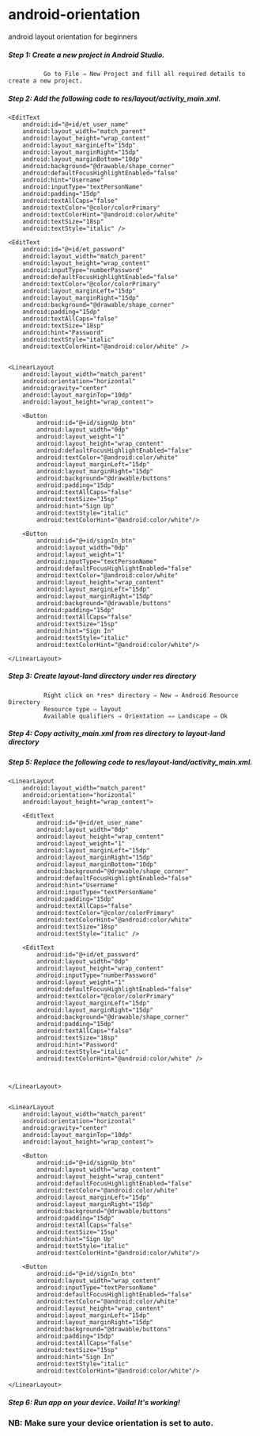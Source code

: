 # android-orientation
android layout orientation for beginners

##### Step 1: Create a new project in Android Studio.
              Go to File ⇒ New Project and fill all required details to create a new project.
              
              
##### Step 2: Add the following code to res/layout/activity_main.xml.

<?xml version="1.0" encoding="utf-8"?>
<LinearLayout xmlns:android="http://schemas.android.com/apk/res/android"
    android:orientation="vertical"
    android:layout_width="match_parent"
    android:gravity="center"
    android:background="@drawable/background"
    android:layout_height="match_parent">


    <EditText
        android:id="@+id/et_user_name"
        android:layout_width="match_parent"
        android:layout_height="wrap_content"
        android:layout_marginLeft="15dp"
        android:layout_marginRight="15dp"
        android:layout_marginBottom="10dp"
        android:background="@drawable/shape_corner"
        android:defaultFocusHighlightEnabled="false"
        android:hint="Username"
        android:inputType="textPersonName"
        android:padding="15dp"
        android:textAllCaps="false"
        android:textColor="@color/colorPrimary"
        android:textColorHint="@android:color/white"
        android:textSize="18sp"
        android:textStyle="italic" />

    <EditText
        android:id="@+id/et_password"
        android:layout_width="match_parent"
        android:layout_height="wrap_content"
        android:inputType="numberPassword"
        android:defaultFocusHighlightEnabled="false"
        android:textColor="@color/colorPrimary"
        android:layout_marginLeft="15dp"
        android:layout_marginRight="15dp"
        android:background="@drawable/shape_corner"
        android:padding="15dp"
        android:textAllCaps="false"
        android:textSize="18sp"
        android:hint="Password"
        android:textStyle="italic"
        android:textColorHint="@android:color/white" />


    <LinearLayout
        android:layout_width="match_parent"
        android:orientation="horizontal"
        android:gravity="center"
        android:layout_marginTop="10dp"
        android:layout_height="wrap_content">

        <Button
            android:id="@+id/signUp_btn"
            android:layout_width="0dp"
            android:layout_weight="1"
            android:layout_height="wrap_content"
            android:defaultFocusHighlightEnabled="false"
            android:textColor="@android:color/white"
            android:layout_marginLeft="15dp"
            android:layout_marginRight="15dp"
            android:background="@drawable/buttons"
            android:padding="15dp"
            android:textAllCaps="false"
            android:textSize="15sp"
            android:hint="Sign Up"
            android:textStyle="italic"
            android:textColorHint="@android:color/white"/>

        <Button
            android:id="@+id/signIn_btn"
            android:layout_width="0dp"
            android:layout_weight="1"
            android:inputType="textPersonName"
            android:defaultFocusHighlightEnabled="false"
            android:textColor="@android:color/white"
            android:layout_height="wrap_content"
            android:layout_marginLeft="15dp"
            android:layout_marginRight="15dp"
            android:background="@drawable/buttons"
            android:padding="15dp"
            android:textAllCaps="false"
            android:textSize="15sp"
            android:hint="Sign In"
            android:textStyle="italic"
            android:textColorHint="@android:color/white"/>

    </LinearLayout>

</LinearLayout>


##### Step 3: Create *layout-land* directory under *res* directory
              Right click on *res* directory ⇒ New ⇒ Android Resource Directory
              Resource type ⇒ layout
              Available qualifiers ⇒ Orientation ⇒⇒ Landscape ⇒ Ok
              
              
##### Step 4: Copy *activity_main.xml* from *res* directory to *layout-land* directory
              
              
##### Step 5: Replace the following code to res/layout-land/activity_main.xml.

<?xml version="1.0" encoding="utf-8"?>
<LinearLayout xmlns:android="http://schemas.android.com/apk/res/android"
    android:orientation="vertical"
    android:layout_width="match_parent"
    android:gravity="center"
    android:background="@drawable/background"
    android:layout_height="match_parent">

    <LinearLayout
        android:layout_width="match_parent"
        android:orientation="horizontal"
        android:layout_height="wrap_content">

        <EditText
            android:id="@+id/et_user_name"
            android:layout_width="0dp"
            android:layout_height="wrap_content"
            android:layout_weight="1"
            android:layout_marginLeft="15dp"
            android:layout_marginRight="15dp"
            android:layout_marginBottom="10dp"
            android:background="@drawable/shape_corner"
            android:defaultFocusHighlightEnabled="false"
            android:hint="Username"
            android:inputType="textPersonName"
            android:padding="15dp"
            android:textAllCaps="false"
            android:textColor="@color/colorPrimary"
            android:textColorHint="@android:color/white"
            android:textSize="18sp"
            android:textStyle="italic" />

        <EditText
            android:id="@+id/et_password"
            android:layout_width="0dp"
            android:layout_height="wrap_content"
            android:inputType="numberPassword"
            android:layout_weight="1"
            android:defaultFocusHighlightEnabled="false"
            android:textColor="@color/colorPrimary"
            android:layout_marginLeft="15dp"
            android:layout_marginRight="15dp"
            android:background="@drawable/shape_corner"
            android:padding="15dp"
            android:textAllCaps="false"
            android:textSize="18sp"
            android:hint="Password"
            android:textStyle="italic"
            android:textColorHint="@android:color/white" />



    </LinearLayout>


    <LinearLayout
        android:layout_width="match_parent"
        android:orientation="horizontal"
        android:gravity="center"
        android:layout_marginTop="10dp"
        android:layout_height="wrap_content">

        <Button
            android:id="@+id/signUp_btn"
            android:layout_width="wrap_content"
            android:layout_height="wrap_content"
            android:defaultFocusHighlightEnabled="false"
            android:textColor="@android:color/white"
            android:layout_marginLeft="15dp"
            android:layout_marginRight="15dp"
            android:background="@drawable/buttons"
            android:padding="15dp"
            android:textAllCaps="false"
            android:textSize="15sp"
            android:hint="Sign Up"
            android:textStyle="italic"
            android:textColorHint="@android:color/white"/>

        <Button
            android:id="@+id/signIn_btn"
            android:layout_width="wrap_content"
            android:inputType="textPersonName"
            android:defaultFocusHighlightEnabled="false"
            android:textColor="@android:color/white"
            android:layout_height="wrap_content"
            android:layout_marginLeft="15dp"
            android:layout_marginRight="15dp"
            android:background="@drawable/buttons"
            android:padding="15dp"
            android:textAllCaps="false"
            android:textSize="15sp"
            android:hint="Sign In"
            android:textStyle="italic"
            android:textColorHint="@android:color/white"/>

    </LinearLayout>

</LinearLayout>




##### Step 6: Run app on your device. Voila! It's working!

### NB: Make sure your device orientation is set to auto.

